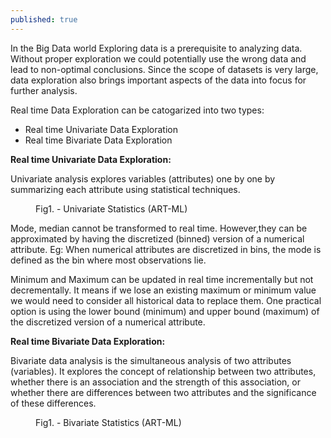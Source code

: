 ```yaml
---
published: true
---
```


In the Big Data world Exploring data is a prerequisite to analyzing data. Without proper exploration we could potentially use the wrong data and lead to non-optimal conclusions. Since the scope of datasets is very large, data exploration also brings important aspects of the data into focus for further analysis. 

Real time Data Exploration can be catogarized into two types:
- Real time Univariate Data Exploration
- Real time Bivariate Data Exploration


**Real time Univariate Data Exploration:**

Univariate analysis explores variables (attributes) one by one by summarizing each attribute using statistical techniques. 

<figure>
	<img src="{{ '/assets/img/Univariate_table.PNG' | prepend: site.baseurl }}" alt=""> 
	<figcaption>Fig1. - Univariate Statistics (ART-ML) </figcaption>
</figure>

Mode, median cannot be transformed to real time. However,they can be approximated by having the discretized (binned) version of a numerical attribute. Eg: When numerical attributes are discretized in bins, the mode is defined as the bin where most observations lie.

Minimum and Maximum can be updated in real time incrementally but not decrementally. It means if we lose an existing maximum or minimum value we would need to consider all historical data to replace them. One practical option is using the lower bound (minimum) and upper bound (maximum) of the discretized version of a numerical attribute.

**Real time Bivariate Data Exploration:**

Bivariate data analysis is the simultaneous analysis of two attributes (variables). It explores the concept of relationship between two attributes, whether there is an association and the strength of this association, or whether there are differences between two attributes and the significance of these differences.

<figure>
	<img src="{{ '/assets/img/Bivariate.PNG' | prepend: site.baseurl }}" alt=""> 
	<figcaption>Fig1. - Bivariate Statistics (ART-ML) </figcaption>
</figure>

